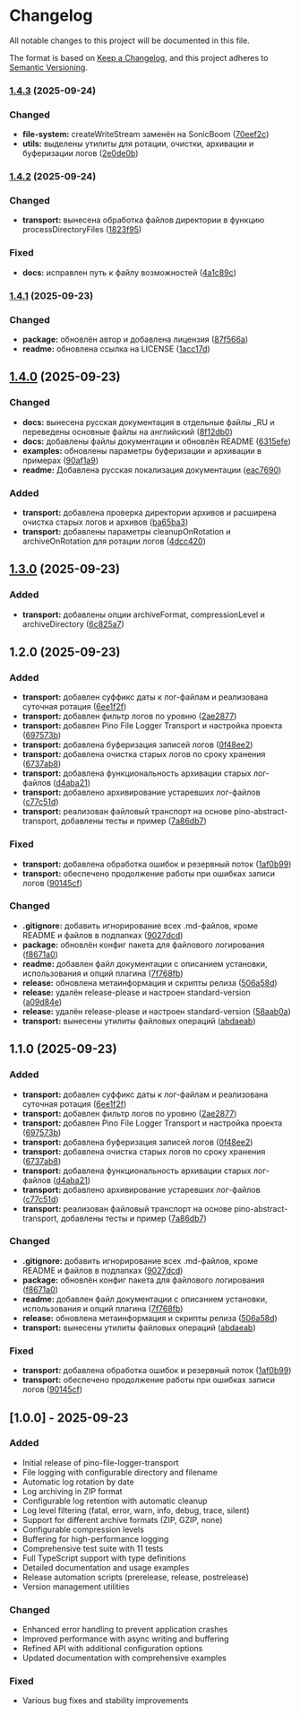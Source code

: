 # Changelog

All notable changes to this project will be documented in this file.

The format is based on [Keep a Changelog](https://keepachangelog.com/en/1.0.0/),
and this project adheres to [Semantic Versioning](https://semver.org/spec/v2.0.0.html).

### [1.4.3](https://github.com/ProydakD/pino-file-logger-transport/compare/v1.4.2...v1.4.3) (2025-09-24)


### Changed

* **file-system:** createWriteStream заменён на SonicBoom ([70eef2c](https://github.com/ProydakD/pino-file-logger-transport/commit/70eef2ca056e46743b68d397c7e5bca40f6fc6ef))
* **utils:** выделены утилиты для ротации, очистки, архивации и буферизации логов ([2e0de0b](https://github.com/ProydakD/pino-file-logger-transport/commit/2e0de0b39776f958742a29f75972a7bdec5e2f7e))

### [1.4.2](https://github.com/ProydakD/pino-file-logger-transport/compare/v1.4.1...v1.4.2) (2025-09-24)


### Changed

* **transport:** вынесена обработка файлов директории в функцию processDirectoryFiles ([1823f95](https://github.com/ProydakD/pino-file-logger-transport/commit/1823f9507ea6b5c790cd0caa8e6fc345261f7de8))


### Fixed

* **docs:** исправлен путь к файлу возможностей ([4a1c89c](https://github.com/ProydakD/pino-file-logger-transport/commit/4a1c89c0a93f28a8e57fb405394102d2e3bb7495))

### [1.4.1](https://github.com/ProydakD/pino-file-logger-transport/compare/v1.4.0...v1.4.1) (2025-09-23)


### Changed

* **package:** обновлён автор и добавлена лицензия ([87f566a](https://github.com/ProydakD/pino-file-logger-transport/commit/87f566aa464114649612f84c4353a63c0d579881))
* **readme:** обновлена ссылка на LICENSE ([1acc17d](https://github.com/ProydakD/pino-file-logger-transport/commit/1acc17df3b0f6f635eb79d5ce7ee51ee7dc899bf))

## [1.4.0](https://github.com/ProydakD/pino-file-logger-transport/compare/v1.3.0...v1.4.0) (2025-09-23)


### Changed

* **docs:** вынесена русская документация в отдельные файлы _RU и переведены основные файлы на английский ([8f12db0](https://github.com/ProydakD/pino-file-logger-transport/commit/8f12db02ec95562d939648a332e947492f4793b0))
* **docs:** добавлены файлы документации и обновлён README ([6315efe](https://github.com/ProydakD/pino-file-logger-transport/commit/6315efe4cde008c496377644af0111cf5e0617f2))
* **examples:** обновлены параметры буферизации и архивации в примерах ([90af1a9](https://github.com/ProydakD/pino-file-logger-transport/commit/90af1a99d897fa6788cddcba9efe54c9c8c47fa4))
* **readme:** Добавлена русская локализация документации ([eac7690](https://github.com/ProydakD/pino-file-logger-transport/commit/eac7690ff53ccdfb6513cda6114ce929d95f058f))


### Added

* **transport:** добавлена проверка директории архивов и расширена очистка старых логов и архивов ([ba65ba3](https://github.com/ProydakD/pino-file-logger-transport/commit/ba65ba397dbf7173203aaee2d42beefa5621974f))
* **transport:** добавлены параметры cleanupOnRotation и archiveOnRotation для ротации логов ([4dcc420](https://github.com/ProydakD/pino-file-logger-transport/commit/4dcc420390bfa2859a4c562a70117e8191087e32))

## [1.3.0](https://github.com/ProydakD/pino-file-logger-transport/compare/v1.2.0...v1.3.0) (2025-09-23)


### Added

* **transport:** добавлены опции archiveFormat, compressionLevel и archiveDirectory ([6c825a7](https://github.com/ProydakD/pino-file-logger-transport/commit/6c825a72db2dae3d93bc651b4fef0232701b2a2c))

## 1.2.0 (2025-09-23)


### Added

* **transport:** добавлен суффикс даты к лог-файлам и реализована суточная ротация ([6ee1f2f](https://github.com/ProydakD/pino-file-logger-transport/commit/6ee1f2f8cea6c1e498d8fc19e2571b3c514dda49))
* **transport:** добавлен фильтр логов по уровню ([2ae2877](https://github.com/ProydakD/pino-file-logger-transport/commit/2ae287717367ce36d5a1fe36169748c851a265e8))
* **transport:** добавлен Pino File Logger Transport и настройка проекта ([697573b](https://github.com/ProydakD/pino-file-logger-transport/commit/697573b2125ac35a7ba088d7f4c345eeac4d6d97))
* **transport:** добавлена буферизация записей логов ([0f48ee2](https://github.com/ProydakD/pino-file-logger-transport/commit/0f48ee2d8430577389c793b8ed5a8d04a45a3ec4))
* **transport:** добавлена очистка старых логов по сроку хранения ([6737ab8](https://github.com/ProydakD/pino-file-logger-transport/commit/6737ab819289dfeffbd7b3a9a29a34c576dca04b))
* **transport:** добавлена функциональность архивации старых лог-файлов ([d4aba21](https://github.com/ProydakD/pino-file-logger-transport/commit/d4aba2117a8bd21565fee9e4ae72ad893f909de4))
* **transport:** добавлено архивирование устаревших лог-файлов ([c77c51d](https://github.com/ProydakD/pino-file-logger-transport/commit/c77c51dfc88659a69c078fa6b4999e70bf3db2c4))
* **transport:** реализован файловый транспорт на основе pino-abstract-transport, добавлены тесты и пример ([7a86db7](https://github.com/ProydakD/pino-file-logger-transport/commit/7a86db7096ea4ded8c661fa471616da8a0d5d31a))


### Fixed

* **transport:** добавлена обработка ошибок и резервный поток ([1af0b99](https://github.com/ProydakD/pino-file-logger-transport/commit/1af0b99443ed30a499d8be0e4d2db884d23bc96e))
* **transport:** обеспечено продолжение работы при ошибках записи логов ([90145cf](https://github.com/ProydakD/pino-file-logger-transport/commit/90145cf9aac49244a5b1fc00320a91baaf3d926d))


### Changed

* **.gitignore:** добавить игнорирование всех .md-файлов, кроме README и файлов в подпапках ([9027dcd](https://github.com/ProydakD/pino-file-logger-transport/commit/9027dcd6a289575617f50128d6dbe0cdee8eee73))
* **package:** обновлён конфиг пакета для файлового логирования ([f8671a0](https://github.com/ProydakD/pino-file-logger-transport/commit/f8671a0fb9f447e39df3f5171475d60e5572cd2f))
* **readme:** добавлен файл документации с описанием установки, использования и опций плагина ([7f768fb](https://github.com/ProydakD/pino-file-logger-transport/commit/7f768fbf0ca323f95e218e290c991d9888d5fda7))
* **release:** обновлена метаинформация и скрипты релиза ([506a58d](https://github.com/ProydakD/pino-file-logger-transport/commit/506a58d76ffeb7494f810510da13dceac262c9c9))
* **release:** удалён release-please и настроен standard-version ([a09d84e](https://github.com/ProydakD/pino-file-logger-transport/commit/a09d84eb8a475441c19f7814aa0ee71bb34ee260))
* **release:** удалён release-please и настроен standard-version ([58aab0a](https://github.com/ProydakD/pino-file-logger-transport/commit/58aab0ae74e0f99a458294a926bfa2ac519d47d3))
* **transport:** вынесены утилиты файловых операций ([abdaeab](https://github.com/ProydakD/pino-file-logger-transport/commit/abdaeabb97e81923039b59e0b5f8dbb042a99932))

## 1.1.0 (2025-09-23)


### Added

* **transport:** добавлен суффикс даты к лог-файлам и реализована суточная ротация ([6ee1f2f](https://github.com/ProydakD/pino-file-logger-transport/commit/6ee1f2f8cea6c1e498d8fc19e2571b3c514dda49))
* **transport:** добавлен фильтр логов по уровню ([2ae2877](https://github.com/ProydakD/pino-file-logger-transport/commit/2ae287717367ce36d5a1fe36169748c851a265e8))
* **transport:** добавлен Pino File Logger Transport и настройка проекта ([697573b](https://github.com/ProydakD/pino-file-logger-transport/commit/697573b2125ac35a7ba088d7f4c345eeac4d6d97))
* **transport:** добавлена буферизация записей логов ([0f48ee2](https://github.com/ProydakD/pino-file-logger-transport/commit/0f48ee2d8430577389c793b8ed5a8d04a45a3ec4))
* **transport:** добавлена очистка старых логов по сроку хранения ([6737ab8](https://github.com/ProydakD/pino-file-logger-transport/commit/6737ab819289dfeffbd7b3a9a29a34c576dca04b))
* **transport:** добавлена функциональность архивации старых лог-файлов ([d4aba21](https://github.com/ProydakD/pino-file-logger-transport/commit/d4aba2117a8bd21565fee9e4ae72ad893f909de4))
* **transport:** добавлено архивирование устаревших лог-файлов ([c77c51d](https://github.com/ProydakD/pino-file-logger-transport/commit/c77c51dfc88659a69c078fa6b4999e70bf3db2c4))
* **transport:** реализован файловый транспорт на основе pino-abstract-transport, добавлены тесты и пример ([7a86db7](https://github.com/ProydakD/pino-file-logger-transport/commit/7a86db7096ea4ded8c661fa471616da8a0d5d31a))


### Changed

* **.gitignore:** добавить игнорирование всех .md-файлов, кроме README и файлов в подпапках ([9027dcd](https://github.com/ProydakD/pino-file-logger-transport/commit/9027dcd6a289575617f50128d6dbe0cdee8eee73))
* **package:** обновлён конфиг пакета для файлового логирования ([f8671a0](https://github.com/ProydakD/pino-file-logger-transport/commit/f8671a0fb9f447e39df3f5171475d60e5572cd2f))
* **readme:** добавлен файл документации с описанием установки, использования и опций плагина ([7f768fb](https://github.com/ProydakD/pino-file-logger-transport/commit/7f768fbf0ca323f95e218e290c991d9888d5fda7))
* **release:** обновлена метаинформация и скрипты релиза ([506a58d](https://github.com/ProydakD/pino-file-logger-transport/commit/506a58d76ffeb7494f810510da13dceac262c9c9))
* **transport:** вынесены утилиты файловых операций ([abdaeab](https://github.com/ProydakD/pino-file-logger-transport/commit/abdaeabb97e81923039b59e0b5f8dbb042a99932))


### Fixed

* **transport:** добавлена обработка ошибок и резервный поток ([1af0b99](https://github.com/ProydakD/pino-file-logger-transport/commit/1af0b99443ed30a499d8be0e4d2db884d23bc96e))
* **transport:** обеспечено продолжение работы при ошибках записи логов ([90145cf](https://github.com/ProydakD/pino-file-logger-transport/commit/90145cf9aac49244a5b1fc00320a91baaf3d926d))

## [1.0.0] - 2025-09-23

### Added
- Initial release of pino-file-logger-transport
- File logging with configurable directory and filename
- Automatic log rotation by date
- Log archiving in ZIP format
- Configurable log retention with automatic cleanup
- Log level filtering (fatal, error, warn, info, debug, trace, silent)
- Support for different archive formats (ZIP, GZIP, none)
- Configurable compression levels
- Buffering for high-performance logging
- Comprehensive test suite with 11 tests
- Full TypeScript support with type definitions
- Detailed documentation and usage examples
- Release automation scripts (prerelease, release, postrelease)
- Version management utilities

### Changed
- Enhanced error handling to prevent application crashes
- Improved performance with async writing and buffering
- Refined API with additional configuration options
- Updated documentation with comprehensive examples

### Fixed
- Various bug fixes and stability improvements